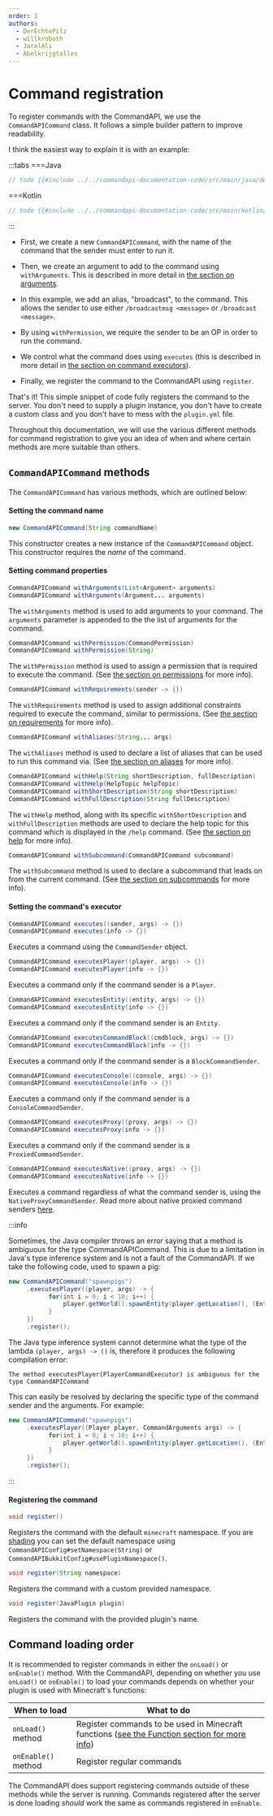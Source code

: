 ```yaml
---
order: 1
authors:
  - DerEchtePilz
  - willkroboth
  - JorelAli
  - Abelkrijgtalles
---
```


# Command registration

To register commands with the CommandAPI, we use the `CommandAPICommand` class. It follows a simple builder pattern to improve readability.

I think the easiest way to explain it is with an example:

:::tabs
===Java
```java
// todo {{#include ../../commandapi-documentation-code/src/main/java/dev/jorel/commandapi/examples/java/Examples.java:commandRegistration1}}
```
===Kotlin
```kotlin
// todo {{#include ../../commandapi-documentation-code/src/main/kotlin/dev/jorel/commandapi/examples/kotlin/Examples.kt:commandRegistration1}}
```
:::

- First, we create a new `CommandAPICommand`, with the name of the command that the sender must enter to run it.

- Then, we create an argument to add to the command using `withArguments`. This is described in more detail in [the section on arguments](./arguments).

- In this example, we add an alias, "broadcast", to the command. This allows the sender to use either `/broadcastmsg <message>` or `/broadcast <message>`.

- By using `withPermission`, we require the sender to be an OP in order to run the command.

- We control what the command does using `executes` (this is described in more detail in [the section on command executors](./executors)).

- Finally, we register the command to the CommandAPI using `register`.

That's it! This simple snippet of code fully registers the command to the server. You don't need to supply a plugin instance, you don't have to create a custom class and you don't have to mess with the `plugin.yml` file.

Throughout this documentation, we will use the various different methods for command registration to give you an idea of when and where certain methods are more suitable than others.

## `CommandAPICommand` methods

The `CommandAPICommand` has various methods, which are outlined below:

#### Setting the command name

```java
new CommandAPICommand(String commandName)
```

This constructor creates a new instance of the `CommandAPICommand` object. This constructor requires the _name_ of the command.

#### Setting command properties

```java
CommandAPICommand withArguments(List<Argument> arguments)
CommandAPICommand withArguments(Argument... arguments)
```

The `withArguments` method is used to add arguments to your command. The `arguments` parameter is appended to the the list of arguments for the command.

```java
CommandAPICommand withPermission(CommandPermission)
CommandAPICommand withPermission(String)
```

The `withPermission` method is used to assign a permission that is required to execute the command. (See [the section on permissions](permissions) for more info).

```java
CommandAPICommand withRequirements(sender -> {})
```

The `withRequirements` method is used to assign additional constraints required to execute the command, similar to permissions. (See [the section on requirements](./requirements) for more info).

```java
CommandAPICommand withAliases(String... args)
```

The `withAliases` method is used to declare a list of aliases that can be used to run this command via. (See [the section on aliases](./aliases) for more info).

```java
CommandAPICommand withHelp(String shortDescription, fullDescription)
CommandAPICommand withHelp(HelpTopic helpTopic)
CommandAPICommand withShortDescription(String shortDescription)
CommandAPICommand withFullDescription(String fullDescription)
```

The `withHelp` method, along with its specific `withShortDescription` and `withFullDescription` methods are used to declare the help topic for this command which is displayed in the `/help` command. (See [the section on help](./help) for more info).

```java
CommandAPICommand withSubcommand(CommandAPICommand subcommand)
```

The `withSubcommand` method is used to declare a subcommand that leads on from the current command. (See [the section on subcommands](./subcommands) for more info).

#### Setting the command's executor

```java
CommandAPICommand executes((sender, args) -> {})
CommandAPICommand executes(info -> {})
```

Executes a command using the `CommandSender` object.

```java
CommandAPICommand executesPlayer((player, args) -> {})
CommandAPICommand executesPlayer(info -> {})
```

Executes a command only if the command sender is a `Player`.

```java
CommandAPICommand executesEntity((entity, args) -> {})
CommandAPICommand executesEntity(info -> {})
```

Executes a command only if the command sender is an `Entity`.

```java
CommandAPICommand executesCommandBlock((cmdblock, args) -> {})
CommandAPICommand executesCommandBlock(info -> {})
```

Executes a command only if the command sender is a `BlockCommandSender`.

```java
CommandAPICommand executesConsole((console, args) -> {})
CommandAPICommand executesConsole(info -> {})
```

Executes a command only if the command sender is a `ConsoleCommandSender`.

```java
CommandAPICommand executesProxy((proxy, args) -> {})
CommandAPICommand executesProxy(info -> {})
```

Executes a command only if the command sender is a `ProxiedCommandSender`.

```java
CommandAPICommand executesNative((proxy, args) -> {})
CommandAPICommand executesNative(info -> {})
```

Executes a command regardless of what the command sender is, using the `NativeProxyCommandSender`.  Read more about native proxied command senders [here](./native).

:::info

Sometimes, the Java compiler throws an error saying that a method is ambiguous for the type CommandAPICommand. This is due to a limitation in Java's type inference system and is not a fault of the CommandAPI. If we take the following code, used to spawn a pig:

```java
new CommandAPICommand("spawnpigs")
     .executesPlayer((player, args) -> {
           for(int i = 0; i < 10; i++) {
               player.getWorld().spawnEntity(player.getLocation(), (EntityType) args.get(0));
           }
     })
     .register();
```

The Java type inference system cannot determine what the type of the lambda `(player, args) -> ()` is, therefore it produces the following compilation error:

```log
The method executesPlayer(PlayerCommandExecutor) is ambiguous for the type CommandAPICommand
```

This can easily be resolved by declaring the specific type of the command sender and the arguments. For example:

```java
new CommandAPICommand("spawnpigs")
     .executesPlayer((Player player, CommandArguments args) -> {
           for(int i = 0; i < 10; i++) {
               player.getWorld().spawnEntity(player.getLocation(), (EntityType) args.get(0));
           }
     })
     .register();
```
:::

#### Registering the command

```java
void register()
```

Registers the command with the default `minecraft` namespace. If you are [shading](../dev-setup/shading) you can set the default namespace using `CommandAPIConfig#setNamespace(String)` or `CommandAPIBukkitConfig#usePluginNamespace()`.

```java
void register(String namespace)
```

Registers the command with a custom provided namespace.

```java
void register(JavaPlugin plugin)
```

Registers the command with the provided plugin's name.

## Command loading order

It is recommended to register commands in either the `onLoad()` or `onEnable()` method. With the CommandAPI, depending on whether you use `onLoad()` or `onEnable()` to load your commands depends on whether your plugin is used with Minecraft's functions:

| When to load        | What to do                                                                                                  |
|---------------------|-------------------------------------------------------------------------------------------------------------|
| `onLoad()` method   | Register commands to be used in Minecraft functions ([see the Function section for more info](./functions)) |
| `onEnable()` method | Register regular commands                                                                                   |

The CommandAPI does support registering commands outside of these methods while the server is running. Commands registered after the server is done loading _should_ work the same as commands registered in `onEnable`.
